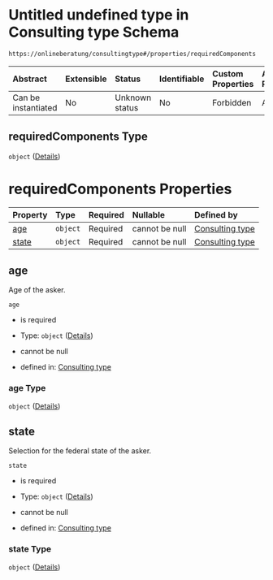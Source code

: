 # Untitled undefined type in Consulting type Schema

```txt
https://onlineberatung/consultingtype#/properties/requiredComponents
```



| Abstract            | Extensible | Status         | Identifiable | Custom Properties | Additional Properties | Access Restrictions | Defined In                                                           |
| :------------------ | :--------- | :------------- | :----------- | :---------------- | :-------------------- | :------------------ | :------------------------------------------------------------------- |
| Can be instantiated | No         | Unknown status | No           | Forbidden         | Allowed               | none                | [consulting-type.json*](consulting-type.json "open original schema") |

## requiredComponents Type

`object` ([Details](consulting-type-properties-requiredcomponents.md))

# requiredComponents Properties

| Property        | Type     | Required | Nullable       | Defined by                                                                                                                                                                   |
| :-------------- | :------- | :------- | :------------- | :--------------------------------------------------------------------------------------------------------------------------------------------------------------------------- |
| [age](#age)     | `object` | Required | cannot be null | [Consulting type](consulting-type-properties-requiredcomponents-properties-age.md "https://onlineberatung/consultingtype#/properties/requiredComponents/properties/age")     |
| [state](#state) | `object` | Required | cannot be null | [Consulting type](consulting-type-properties-requiredcomponents-properties-state.md "https://onlineberatung/consultingtype#/properties/requiredComponents/properties/state") |

## age

Age of the asker.

`age`

*   is required

*   Type: `object` ([Details](consulting-type-properties-requiredcomponents-properties-age.md))

*   cannot be null

*   defined in: [Consulting type](consulting-type-properties-requiredcomponents-properties-age.md "https://onlineberatung/consultingtype#/properties/requiredComponents/properties/age")

### age Type

`object` ([Details](consulting-type-properties-requiredcomponents-properties-age.md))

## state

Selection for the federal state of the asker.

`state`

*   is required

*   Type: `object` ([Details](consulting-type-properties-requiredcomponents-properties-state.md))

*   cannot be null

*   defined in: [Consulting type](consulting-type-properties-requiredcomponents-properties-state.md "https://onlineberatung/consultingtype#/properties/requiredComponents/properties/state")

### state Type

`object` ([Details](consulting-type-properties-requiredcomponents-properties-state.md))

